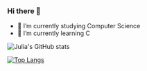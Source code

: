 ### Hi there 👋

<!--
**Juliakp1/juliakp1** is a ✨ _special_ ✨ repository because its `README.md` (this file) appears on your GitHub profile.

Here are some ideas to get you started:
-->
<!--
- 👯 I’m looking to collaborate on ...
- 🤔 I’m looking for help with ...
- 💬 Ask me about ...
- 📫 How to reach me: ...
- 😄 Pronouns: ...
- ⚡ Fun fact: ...
-->

- 🔭 I’m currently studying Computer Science
- 🌱 I’m currently learning C

![Julia's GitHub stats](https://github-readme-stats.vercel.app/api?username=juliakp1&count_private=true&theme=tokyonight)

[![Top Langs](https://github-readme-stats.vercel.app/api/top-langs/?username=juliakp1&layout=compact&theme=tokyonight)](https://github.com/juliakp1/github-readme-stats)

